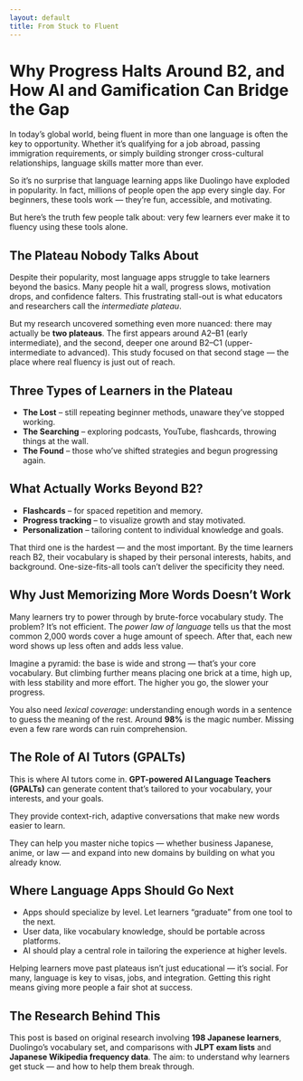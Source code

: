 ```yaml
---
layout: default
title: From Stuck to Fluent
---
```


# Why Progress Halts Around B2, and How AI and Gamification Can Bridge the Gap

In today’s global world, being fluent in more than one language is often the key to opportunity. Whether it’s qualifying for a job abroad, passing immigration requirements, or simply building stronger cross-cultural relationships, language skills matter more than ever.

So it’s no surprise that language learning apps like Duolingo have exploded in popularity. In fact, millions of people open the app every single day. For beginners, these tools work — they’re fun, accessible, and motivating.

But here’s the truth few people talk about: very few learners ever make it to fluency using these tools alone.

## The Plateau Nobody Talks About

Despite their popularity, most language apps struggle to take learners beyond the basics. Many people hit a wall, progress slows, motivation drops, and confidence falters. This frustrating stall-out is what educators and researchers call the *intermediate plateau*.

But my research uncovered something even more nuanced: there may actually be **two plateaus**. The first appears around A2–B1 (early intermediate), and the second, deeper one around B2–C1 (upper-intermediate to advanced). This study focused on that second stage — the place where real fluency is just out of reach.

## Three Types of Learners in the Plateau

- **The Lost** – still repeating beginner methods, unaware they’ve stopped working.
- **The Searching** – exploring podcasts, YouTube, flashcards, throwing things at the wall.
- **The Found** – those who’ve shifted strategies and begun progressing again.

## What Actually Works Beyond B2?

- **Flashcards** – for spaced repetition and memory.
- **Progress tracking** – to visualize growth and stay motivated.
- **Personalization** – tailoring content to individual knowledge and goals.

That third one is the hardest — and the most important. By the time learners reach B2, their vocabulary is shaped by their personal interests, habits, and background. One-size-fits-all tools can’t deliver the specificity they need.

## Why Just Memorizing More Words Doesn’t Work

Many learners try to power through by brute-force vocabulary study. The problem? It’s not efficient. The *power law of language* tells us that the most common 2,000 words cover a huge amount of speech. After that, each new word shows up less often and adds less value.

Imagine a pyramid: the base is wide and strong — that’s your core vocabulary. But climbing further means placing one brick at a time, high up, with less stability and more effort. The higher you go, the slower your progress.

You also need *lexical coverage*: understanding enough words in a sentence to guess the meaning of the rest. Around **98%** is the magic number. Missing even a few rare words can ruin comprehension.

## The Role of AI Tutors (GPALTs)

This is where AI tutors come in. **GPT-powered AI Language Teachers (GPALTs)** can generate content that’s tailored to your vocabulary, your interests, and your goals.

They provide context-rich, adaptive conversations that make new words easier to learn.

They can help you master niche topics — whether business Japanese, anime, or law — and expand into new domains by building on what you already know.

## Where Language Apps Should Go Next

- Apps should specialize by level. Let learners “graduate” from one tool to the next.
- User data, like vocabulary knowledge, should be portable across platforms.
- AI should play a central role in tailoring the experience at higher levels.

Helping learners move past plateaus isn’t just educational — it’s social. For many, language is key to visas, jobs, and integration. Getting this right means giving more people a fair shot at success.

## The Research Behind This

This post is based on original research involving **198 Japanese learners**, Duolingo’s vocabulary set, and comparisons with **JLPT exam lists** and **Japanese Wikipedia frequency data**. The aim: to understand why learners get stuck — and how to help them break through.
